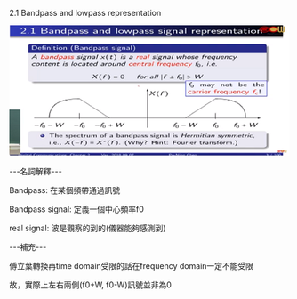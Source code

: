 2.1 Bandpass and lowpass representation

![image](https://github.com/IamCalories/chenDC-notes/blob/master/docs/chapter2/res/2-1.png)


---名詞解釋---  

Bandpass: 在某個頻帶通過訊號  

Bandpass signal: 定義一個中心頻率f0  

real signal: 波是觀察的到的(儀器能夠感測到)

---補充---  

傅立葉轉換再time domain受限的話在frequency domain一定不能受限  

故，實際上左右兩側(f0+W, f0-W)訊號並非為0
